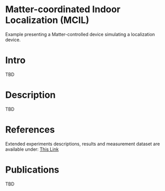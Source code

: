 # Matter-coordinated Indoor Localization (MCIL)

Example presenting a Matter-controlled device simulating a localization device.

# Intro
TBD

# Description
TBD

# References
Extended experiments descriptions, results and measurement dataset are available under:
[This Link](https://drive.google.com/drive/folders/1b3mSCBSai4jUJc4v2_G53ctI2k8cLyPU?usp=sharing)

# Publications
TBD
